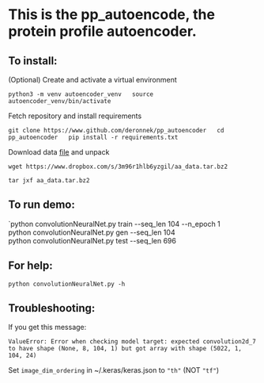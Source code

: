 # This is the pp\_autoencode, the protein profile autoencoder.

## To install:
(Optional) Create and activate a virtual environment

`python3 -m venv autoencoder_venv  
source autoencoder_venv/bin/activate`

Fetch repository and install requirements

`git clone https://www.github.com/deronnek/pp_autoencoder  
cd pp_autoencoder  
pip install -r requirements.txt`

Download data [file](https://www.dropbox.com/s/3m96r1hlb6yzgil/aa_data.tar.bz2) and unpack

`wget https://www.dropbox.com/s/3m96r1hlb6yzgil/aa_data.tar.bz2` 

`tar jxf aa_data.tar.bz2`

## To run demo:
`python convolutionNeuralNet.py train --seq_len 104 --n_epoch 1  
python convolutionNeuralNet.py gen --seq_len 104  
python convolutionNeuralNet.py test --seq_len 696  

## For help:
`python convolutionNeuralNet.py -h`

## Troubleshooting:
If you get this message: 

`ValueError: Error when checking model target: expected convolution2d_7 to have shape (None, 8, 104, 1) but got array with shape (5022, 1, 104, 24)`

Set `image_dim_ordering` in ~/.keras/keras.json to `"th"` (NOT `"tf"`)
